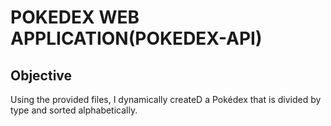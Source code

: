 # POKEDEX WEB APPLICATION(POKEDEX-API)

## Objective
Using the provided files, I dynamically createD a Pokédex that is divided by type and sorted alphabetically.
